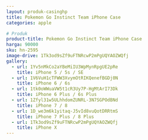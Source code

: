 ```yaml
---
layout: produk-casinghp
title: Pokemon Go Instinct Team iPhone Case
categories: apple

# Produk
product-title: Pokemon Go Instinct Team iPhone Case
harga: 90000
sku: hn-2595
image-drive: 1Tk3od9sZf9uFTNRcwP2mPgUQYAOZWQfj
gallery:
  - url: 1Yv5nMkCo2aYBeMiIU3WpMynRpgUE2pRe
    title: iPhone 5 / 5s / SE
  - url: 1V6VuH1cTFWW3XvymOtRIKQenefBGDj0N
    title: iPhone 6 / 6s
  - url: 1tk0oWWuaVW5t1cR3Uy7P-HgMtArI73Dk
    title: iPhone 6 Plus / 6s Plus
  - url: 1Zfyl31w5ULhhdomZUNRL-3N7SGPOdBNd
    title: iPhone 7 / 8
  - url: 1D_we3m6k1yitaq-J5vId8vuQotDRRtmS
    title: iPhone 7 Plus / 8 Plus
  - url: 1Tk3od9sZf9uFTNRcwP2mPgUQYAOZWQfj
    title: iPhone X
---
```

